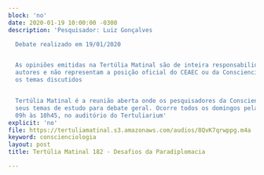 ```yaml
---
block: 'no'
date: 2020-01-19 10:00:00 -0300
description: 'Pesquisador: Luiz Gonçalves

  Debate realizado em 19/01/2020


  As opiniões emitidas na Tertúlia Matinal são de inteira responsabilidade de seus
  autores e não representam a posição oficial do CEAEC ou da Conscienciologia sobre
  os temas discutidos


  Tertúlia Matinal é a reunião aberta onde os pesquisadores da Conscienciologia apresentam
  seus temas de estudo para debate geral. Ocorre todos os domingos pela manhã, das
  09h às 10h45, no auditório do Tertuliarium'
explicit: 'no'
file: https://tertuliamatinal.s3.amazonaws.com/audios/8QvK7qrwppg.m4a
keyword: conscienciologia
layout: post
title: Tertúlia Matinal 182 - Desafios da Paradiplomacia

---
```

